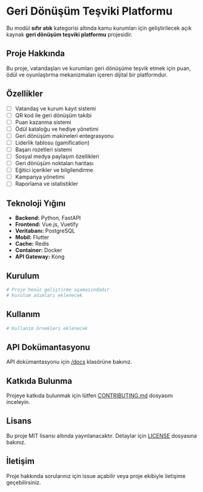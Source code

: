 # Geri Dönüşüm Teşviki Platformu

Bu modül **sıfır atık** kategorisi altında kamu kurumları için geliştirilecek açık kaynak **geri dönüşüm teşviki platformu** projesidir.

## Proje Hakkında

Bu proje, vatandaşları ve kurumları geri dönüşüme teşvik etmek için puan, ödül ve oyunlaştırma mekanizmaları içeren dijital bir platformdur.

## Özellikler

- [ ] Vatandaş ve kurum kayıt sistemi
- [ ] QR kod ile geri dönüşüm takibi
- [ ] Puan kazanma sistemi
- [ ] Ödül kataloğu ve hediye yönetimi
- [ ] Geri dönüşüm makineleri entegrasyonu
- [ ] Liderlik tablosu (gamification)
- [ ] Başarı rozetleri sistemi
- [ ] Sosyal medya paylaşım özellikleri
- [ ] Geri dönüşüm noktaları haritası
- [ ] Eğitici içerikler ve bilgilendirme
- [ ] Kampanya yönetimi
- [ ] Raporlama ve istatistikler

## Teknoloji Yığını

- **Backend:** Python, FastAPI
- **Frontend:** Vue.js, Vuetify
- **Veritabanı:** PostgreSQL
- **Mobil:** Flutter
- **Cache:** Redis
- **Container:** Docker
- **API Gateway:** Kong

## Kurulum

```bash
# Proje henüz geliştirme aşamasındadır
# Kurulum adımları eklenecek
```

## Kullanım

```bash
# Kullanım örnekleri eklenecek
```

## API Dokümantasyonu

API dokümantasyonu için [/docs](./docs) klasörüne bakınız.

## Katkıda Bulunma

Projeye katkıda bulunmak için lütfen [CONTRIBUTING.md](../CONTRIBUTING.md) dosyasını inceleyin.

## Lisans

Bu proje MIT lisansı altında yayınlanacaktır. Detaylar için [LICENSE](../LICENSE) dosyasına bakınız.

## İletişim

Proje hakkında sorularınız için issue açabilir veya proje ekibiyle iletişime geçebilirsiniz.